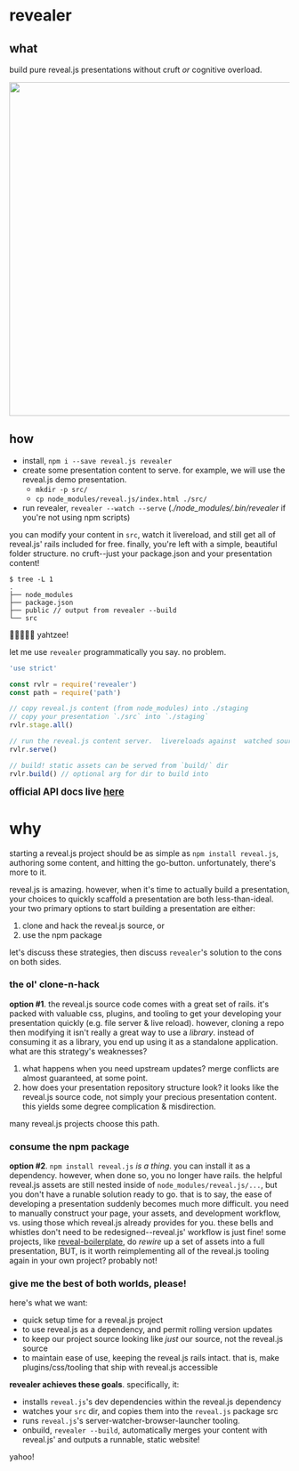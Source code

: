 # revealer

## what

build pure reveal.js presentations without cruft _or_ cognitive overload.

<img width="600px" src="https://raw.githubusercontent.com/cdaringe/revealer/master/img/revealer.png"></img>

## how

- install, `npm i --save reveal.js revealer`
- create some presentation content to serve. for example, we will use the reveal.js demo presentation.
  - `mkdir -p src/`
  - `cp node_modules/reveal.js/index.html ./src/`
- run revealer, `revealer --watch --serve` (_./node_modules/.bin/revealer_ if you're not using npm scripts)

you can modify your content in `src`, watch it livereload, and still get all of reveal.js' rails included for free. finally, you're left with a simple, beautiful folder structure.  no cruft--just your package.json and your presentation content!

```
$ tree -L 1
.
├── node_modules
├── package.json
├── public // output from revealer --build
└── src
```

:game_die::game_die::game_die::game_die::game_die: yahtzee!

let me use `revealer` programmatically you say.  no problem.

```js
'use strict'

const rvlr = require('revealer')
const path = require('path')

// copy reveal.js content (from node_modules) into ./staging
// copy your presentation `./src` into `./staging`
rvlr.stage.all()

// run the reveal.js content server.  livereloads against  watched source content
rvlr.serve()

// build! static assets can be served from `build/` dir
rvlr.build() // optional arg for dir to build into

```

<big>**official API docs live [here](https://cdaringe.github.io/revealer/)**</big>

# why

starting a reveal.js project should be as simple as `npm install reveal.js`, authoring some content, and hitting the go-button.  unfortunately, there's more to it.

reveal.js is amazing.  however, when it's time to actually build a presentation, your choices to quickly scaffold a presentation are both less-than-ideal.  your two primary options to start building a presentation are either:

1. clone and hack the reveal.js source, or
1. use the npm package

let's discuss these strategies, then discuss `revealer`'s solution to the cons on both sides.

### the ol' clone-n-hack

**option #1**.  the reveal.js source code comes with a great set of rails.  it's packed with valuable css, plugins, and tooling to get your developing your presentation quickly (e.g. file server & live reload).  however, cloning a repo then modifying it isn't really a great way to use a _library_.  instead of consuming it as a library, you end up using it as a standalone application.  what are this strategy's weaknesses?

1. what happens when you need upstream updates? merge conflicts are almost guaranteed, at some point.
1. how does your presentation repository structure look? it looks like the reveal.js source code, not simply your precious presentation content.  this yields some degree complication & misdirection.

many reveal.js projects choose this path.

### consume the npm package

**option #2**. `npm install reveal.js` _is a thing_.  you can install it as a dependency.  however, when done so, you no longer have rails.  the helpful reveal.js assets are still nested inside of `node_modules/reveal.js/...`, but you don't have a runable solution ready to go.  that is to say, the ease of developing a presentation suddenly becomes much more difficult.  you need to manually construct your page, your assets, and development workflow, vs. using those which reveal.js already provides for you. these bells and whistles don't need to be redesigned--reveal.js' workflow is just fine!  some projects, like [reveal-boilerplate](https://github.com/Retozi/reveal-boilerplate), do _rewire_ up a set of assets into a full presentation, BUT, is it worth reimplementing all of the reveal.js tooling again in your own project?  probably not!

### give me the best of both worlds, please!

here's what we want:
  - quick setup time for a reveal.js project
  - to use reveal.js as a dependency, and permit rolling version updates
  - to keep our project source looking like _just_ our source, not the reveal.js source
  - to maintain ease of use, keeping the reveal.js rails intact.  that is, make  plugins/css/tooling that ship with reveal.js accessible

**revealer achieves these goals**. specifically, it:

  - installs `reveal.js`'s dev dependencies within the reveal.js dependency
  - watches your `src` dir, and copies them into the `reveal.js` package src
  - runs `reveal.js`'s server-watcher-browser-launcher tooling.
  - onbuild, `revealer --build`, automatically merges your content with reveal.js' and outputs a runnable, static website!

yahoo!
